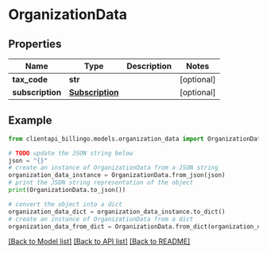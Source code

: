 # OrganizationData


## Properties

Name | Type | Description | Notes
------------ | ------------- | ------------- | -------------
**tax_code** | **str** |  | [optional] 
**subscription** | [**Subscription**](Subscription.md) |  | [optional] 

## Example

```python
from clientapi_billingo.models.organization_data import OrganizationData

# TODO update the JSON string below
json = "{}"
# create an instance of OrganizationData from a JSON string
organization_data_instance = OrganizationData.from_json(json)
# print the JSON string representation of the object
print(OrganizationData.to_json())

# convert the object into a dict
organization_data_dict = organization_data_instance.to_dict()
# create an instance of OrganizationData from a dict
organization_data_from_dict = OrganizationData.from_dict(organization_data_dict)
```
[[Back to Model list]](../README.md#documentation-for-models) [[Back to API list]](../README.md#documentation-for-api-endpoints) [[Back to README]](../README.md)


